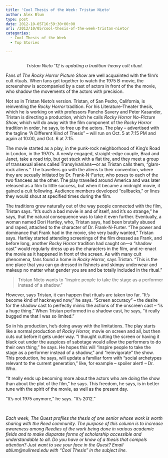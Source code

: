 ```yaml
---
title: 'Cool Thesis of the Week: Tristan Nieto'
author: Alex Blum
type: post
date: 2012-10-05T16:59:30+00:00
url: /2012/10/05/cool-thesis-of-the-week-tristan-nieto/
categories:
  - Cool Thesis of the Week
  - Top Stories

---
```

<p style="text-align: center;">
  <a href="http://www.reedquest.org/2012/10/cool-thesis-of-the-week-tristan-nieto/tristan_web/" rel="attachment wp-att-1682"><img class="alignnone size-full wp-image-1682" title="Tristan Nieto 2" src="https://i1.wp.com/www.reedquest.org/wp-content/uploads/2012/10/tristan_web.jpg?resize=770%2C513" alt="" data-recalc-dims="1" /></a>
</p>

<p style="text-align: center;">
  <em>Tristan Nieto &#8217;12 is updating a tradition-heavy cult ritual.</em>
</p>

Fans of _The Rocky Horror Picture Show_ are well acquainted with the film&#8217;s cult rituals. When fans get together to watch the 1975 B-movie, the screenshow is accompanied by a cast of actors in front of the the movie, who shadow the movements of the actors with precision.

Not so in Tristan Nieto&#8217;s version. Tristan, of San Pedro, California, is reinventing the _Rocky Horror_ tradition. For his Literature-Theater thesis, which he is working on with professors Pancho Savery and Peter Kasander, Tristan is directing a production, which he calls _Rocky Horror No-Picture Show,_ which will do away with the film component of the _Rocky Horror_ tradition in order, he says, to free up the actors. The play – advertised with the tagline “A Different Kind of Thesis” – will run on Oct. 5 at 7:15 PM and again at 10:00, and Oct. 6 at 7:15.

The movie started as a play, in the punk-rock neighborhood of King&#8217;s Road in London, in the 1970&#8217;s. A newly engaged, straight-edge couple, Brad and Janet, take a road trip, but get stuck with a flat tire, and they meet a group of transexual aliens called Transylvanians—or as Tristan calls them, “glam-rock aliens.” The travellers go with the aliens to their convention, where they are sexually initiated by Dr. Frank-N-Furter, who poses to each of the two fiancees as the other. The play travelled around America and was later released as a film to little success, but when it became a midnight movie, it gained a cult following. Audience members developed “callbacks,” or lines they would shout at specified times during the film.

The traditions grew naturally out of the way people connected with the film, Tristan says. “It&#8217;s such a bad movie in and of itself, and it&#8217;s so strange,” he says, that the natural consequence was to take it even further. Eventually, a woman named Dori Hartley, who, Tristan says, had been brutally abused and raped, attached to the character of Dr. Frank-N-Furter. “The power and dominance that Frank had in the movie, she very badly wanted,” Tristan says. Hartley started attending screenings of the film dressed as Frank, and before long, another _Rocky Horror_ tradition had caught on—a “shadow cast” would regularly dress up as the characters in the film, and re-enact the movie as it happened in front of the screen. As with many cult phenomena, fans found a home in _Rocky Horror,_ says Tristan. “This is the one place that you can go dressed in fishnets and skimpy underwear and makeup no matter what gender you are and be totally included in the ritual.”

> Tristan Nieto wants to “inspire people to take the stage as a performer instead of a shadow.”

However, says Tristan, it can happen that rituals are taken too far. “It&#8217;s become kind of hackneyed now,” he says. “Screen accuracy” – the desire for the shadow cast to perfectly mimic the actions of the onscreen cast – “is a huge thing.” When Tristan performed in a shadow cast, he says, “it really bugged me that I was so limited.”

So in his production, he&#8217;s doing away with the limitations. The play starts like a normal production of _Rocky Horror,_ movie on screen and all, but then cuts out before it gets under way. “I thought cutting the screen or having it black out under the auspices of sabotage would allow the performers to do their own thing,” he says. He hopes this will “inspire people to take the stage as a performer instead of a shadow,” and “reinvigorate” the show. This production, he says, will update a familiar form with “social archetypes relevant to the current generation,” like, for example – spoiler alert! – Dr. Who.

“It really ends up becoming more about the actors who are doing the show than about the plot of the film,” he says. This freedom, he says, is in better tune with the spirit of the movie, as well as the present day.

“It&#8217;s not 1975 anymore,” he says. “It&#8217;s 2012.”

&nbsp;

 _Each week, The Quest profiles the thesis of one senior whose work is worth sharing with the Reed community. The purpose of this column is to increase awareness among Reedies of the work being done in various academic fields and to make disparate forms of scholarship accessible and understandable to all. Do you have or know of a thesis that compels attention? Just want to see your face in the Quest? Email &#x61;&#x62;&#x6c;&#x75;&#x6d;&#x40;<span class="oe_displaynone">null</span>&#x72;&#x65;&#x65;&#x64;&#x2e;&#x65;&#x64;&#x75; with “Cool Thesis” in the subject line._